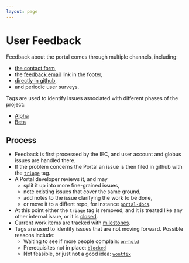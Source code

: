 ```yaml
---
layout: page
---
```

# User Feedback

Feedback about the portal comes through multiple channels, including:
- [the contact form](https://hubmapconsortium.org/contact-us/),
- the [feedback email](mailto:help@hubmapconsortium.org) link in the footer,
- [directly in github](https://github.com/hubmapconsortium/portal-ui/issues/new/choose),
- and periodic user surveys.

Tags are used to identify issues associated with different phases of the project:
- [Alpha](https://github.com/hubmapconsortium/portal-ui/issues?q=is%3Aopen+is%3Aissue+label%3AAlpha)
- [Beta](https://github.com/hubmapconsortium/portal-ui/issues?q=is%3Aopen+is%3Aissue+label%3ABeta)

## Process

- Feedback is first processed by the IEC, and user account and globus issues are handled there.
- If the problem concerns the Portal an issue is then filed in github with the
  [`triage`](https://github.com/hubmapconsortium/portal-ui/issues?q=is%3Aopen+is%3Aissue+label%3Atriage) tag.
- A Portal developer reviews it, and may
    - split it up into more fine-grained issues,
    - note existing issues that cover the same ground,
    - add notes to the issue clarifying the work to be done,
    - or move it to a diffent repo, for instance [`portal-docs`](https://github.com/hubmapconsortium/portal-docs/issues).
- At this point either the `triage` tag is removed, and it is treated like any other internal issue,
  or it is [closed](https://github.com/hubmapconsortium/portal-ui/issues?q=is%3Aissue+label%3Atriage+is%3Aclosed).
- Current work items are tracked with
  [milestones](https://github.com/hubmapconsortium/portal-ui/issues?q=is%3Aissue+milestone%3A%2A+is%3Aopen).
- Tags are used to identify issues that are not moving forward. Possible reasons include:
    - Waiting to see if more people complain:
      [`on-hold`](https://github.com/hubmapconsortium/portal-ui/issues?q=is%3Aopen+is%3Aissue+label%3Aon-hold)
    - Prerequisites not in place:
      [`blocked`](https://github.com/hubmapconsortium/portal-ui/issues?q=is%3Aopen+is%3Aissue+label%3Ablocked)
    - Not feasible, or just not a good idea:
      [`wontfix`](https://github.com/hubmapconsortium/portal-ui/issues?q=is%3Aopen+is%3Aissue+label%3Awontfix)
